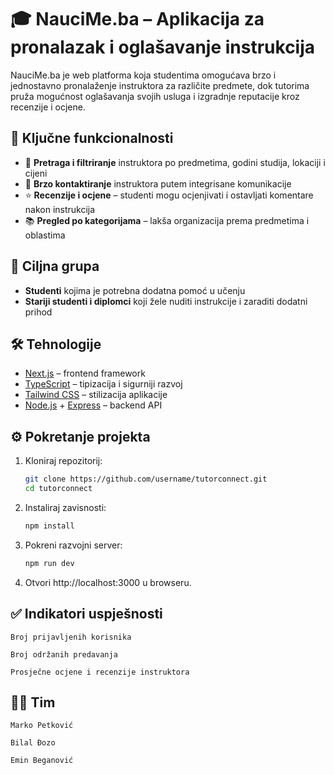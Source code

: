 # 🎓 NauciMe.ba – Aplikacija za pronalazak i oglašavanje instrukcija

NauciMe.ba je web platforma koja studentima omogućava brzo i jednostavno pronalaženje instruktora za različite predmete, dok tutorima pruža mogućnost oglašavanja svojih usluga i izgradnje reputacije kroz recenzije i ocjene.

## 🚀 Ključne funkcionalnosti
- 🔎 **Pretraga i filtriranje** instruktora po predmetima, godini studija, lokaciji i cijeni
- 📩 **Brzo kontaktiranje** instruktora putem integrisane komunikacije
- ⭐ **Recenzije i ocjene** – studenti mogu ocjenjivati i ostavljati komentare nakon instrukcija
- 📚 **Pregled po kategorijama** – lakša organizacija prema predmetima i oblastima

## 👥 Ciljna grupa
- **Studenti** kojima je potrebna dodatna pomoć u učenju  
- **Stariji studenti i diplomci** koji žele nuditi instrukcije i zaraditi dodatni prihod

## 🛠️ Tehnologije
- [Next.js](https://nextjs.org/) – frontend framework  
- [TypeScript](https://www.typescriptlang.org/) – tipizacija i sigurniji razvoj  
- [Tailwind CSS](https://tailwindcss.com/) – stilizacija aplikacije  
- [Node.js](https://nodejs.org/) + [Express](https://expressjs.com/) – backend API  

## ⚙️ Pokretanje projekta
1. Kloniraj repozitorij:
   ```bash
   git clone https://github.com/username/tutorconnect.git
   cd tutorconnect

2.  Instaliraj zavisnosti:
    ```bash
    npm install

3. Pokreni razvojni server:
    ```bash
    npm run dev

4. Otvori http://localhost:3000 u browseru.

## ✅ Indikatori uspješnosti

    Broj prijavljenih korisnika

    Broj održanih predavanja

    Prosječne ocjene i recenzije instruktora

## 👨‍💻 Tim

    Marko Petković

    Bilal Đozo

    Emin Beganović
